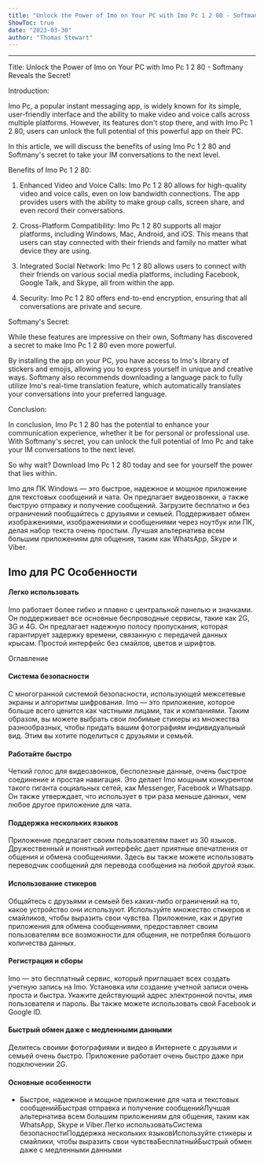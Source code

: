 ```yaml
---
title: "Unlock the Power of Imo on Your PC with Imo Pc 1 2 80 - Softmany Reveals the Secret!"
ShowToc: true 
date: "2023-03-30"
author: "Thomas Stewart"
---
```

*****
Title: Unlock the Power of Imo on Your PC with Imo Pc 1 2 80 - Softmany Reveals the Secret!

Introduction:

Imo Pc, a popular instant messaging app, is widely known for its simple, user-friendly interface and the ability to make video and voice calls across multiple platforms. However, its features don't stop there, and with Imo Pc 1 2 80, users can unlock the full potential of this powerful app on their PC.

In this article, we will discuss the benefits of using Imo Pc 1 2 80 and Softmany's secret to take your IM conversations to the next level.

Benefits of Imo Pc 1 2 80:

1. Enhanced Video and Voice Calls: Imo Pc 1 2 80 allows for high-quality video and voice calls, even on low bandwidth connections. The app provides users with the ability to make group calls, screen share, and even record their conversations.

2. Cross-Platform Compatibility: Imo Pc 1 2 80 supports all major platforms, including Windows, Mac, Android, and iOS. This means that users can stay connected with their friends and family no matter what device they are using.

3. Integrated Social Network: Imo Pc 1 2 80 allows users to connect with their friends on various social media platforms, including Facebook, Google Talk, and Skype, all from within the app.

4. Security: Imo Pc 1 2 80 offers end-to-end encryption, ensuring that all conversations are private and secure.

Softmany's Secret:

While these features are impressive on their own, Softmany has discovered a secret to make Imo Pc 1 2 80 even more powerful.

By installing the app on your PC, you have access to Imo's library of stickers and emojis, allowing you to express yourself in unique and creative ways. Softmany also recommends downloading a language pack to fully utilize Imo's real-time translation feature, which automatically translates your conversations into your preferred language.

Conclusion:

In conclusion, Imo Pc 1 2 80 has the potential to enhance your communication experience, whether it be for personal or professional use. With Softmany's secret, you can unlock the full potential of Imo Pc and take your IM conversations to the next level.

So why wait? Download Imo Pc 1 2 80 today and see for yourself the power that lies within.


Imo для ПК Windows — это быстрое, надежное и мощное приложение для текстовых сообщений и чата. Он предлагает видеозвонки, а также быструю отправку и получение сообщений. Загрузите бесплатно и без ограничений пообщайтесь с друзьями и семьей. Поддерживает обмен изображениями, изображениями и сообщениями через ноутбук или ПК, делая набор текста очень простым. Лучшая альтернатива всем большим приложениям для общения, таким как WhatsApp, Skype и Viber.
 
## Imo для PC Особенности
 
#### Легко использовать
 
Imo работает более гибко и плавно с центральной панелью и значками. Он поддерживает все основные беспроводные сервисы, такие как 2G, 3G и 4G. Он предлагает надежную полосу пропускания, которая гарантирует задержку времени, связанную с передачей данных крысам. Простой интерфейс без смайлов, цветов и шрифтов.
 
Оглавление
 
#### Система безопасности
 
С многогранной системой безопасности, использующей межсетевые экраны и алгоритмы шифрования. Imo — это приложение, которое больше всего ценится как частными лицами, так и компаниями. Таким образом, вы можете выбрать свои любимые стикеры из множества разнообразных, чтобы придать вашим фотографиям индивидуальный вид. Этим вы хотите поделиться с друзьями и семьей.
 
#### Работайте быстро
 
Четкий голос для видеозвонков, бесполезные данные, очень быстрое соединение и простая навигация. Это делает Imo мощным конкурентом такого гиганта социальных сетей, как Messenger, Facebook и Whatsapp. Он также утверждает, что использует в три раза меньше данных, чем любое другое приложение для чата.
 
#### Поддержка нескольких языков
 
Приложение предлагает своим пользователям пакет из 30 языков. Дружественный и понятный интерфейс дает приятные впечатления от общения и обмена сообщениями. Здесь вы также можете использовать переводчик сообщений для перевода сообщения на любой другой язык.
 
#### Использование стикеров
 
Общайтесь с друзьями и семьей без каких-либо ограничений на то, какое устройство они используют. Используйте множество стикеров и смайликов, чтобы выразить свои чувства. Приложение, как и другие приложения для обмена сообщениями, предоставляет своим пользователям все возможности для общения, не потребляя большого количества данных.
 
#### Регистрация и сборы
 
Imo — это бесплатный сервис, который приглашает всех создать учетную запись на Imo. Установка или создание учетной записи очень проста и быстра. Укажите действующий адрес электронной почты, имя пользователя и пароль. Вы также можете использовать свой Facebook и Google ID.
 
#### Быстрый обмен даже с медленными данными
 
Делитесь своими фотографиями и видео в Интернете с друзьями и семьей очень быстро. Приложение работает очень быстро даже при подключении 2G.
 
#### Основные особенности
 
- Быстрое, надежное и мощное приложение для чата и текстовых сообщенийБыстрая отправка и получение сообщенийЛучшая альтернатива всем большим приложениям для общения, таким как WhatsApp, Skype и Viber.Легко использоватьСистема безопасностиПоддержка нескольких языковИспользуйте стикеры и смайлики, чтобы выразить свои чувстваБесплатныйБыстрый обмен даже с медленными данными




